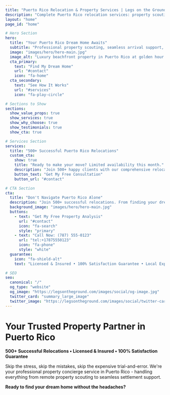 ```yaml
---
title: "Puerto Rico Relocation & Property Services | Legs on the Ground"
description: "Complete Puerto Rico relocation services: property scouting, arrival assistance, government transactions, and ongoing property management. From finding your dream property to settling in seamlessly."
layout: "home"
page_id: "home"

# Hero Section
hero:
  title: "Your Puerto Rico Dream Home Awaits"
  subtitle: "Professional property scouting, seamless arrival support, and ongoing management. Skip the stress, skip the mistakes - we've got you covered from day one."
  image: "images/hero/hero-main.jpg"
  image_alt: "Luxury beachfront property in Puerto Rico at golden hour sunset, showcasing comprehensive relocation and property services"
  cta_primary:
    text: "Find My Dream Home"
    url: "#contact"
    icon: "fa-home"
  cta_secondary:
    text: "See How It Works"
    url: "#services"
    icon: "fa-play-circle"

# Sections to Show
sections:
  show_value_props: true
  show_services: true
  show_why_choose: true
  show_testimonials: true
  show_cta: true

# Services Section
services:
  title: "500+ Successful Puerto Rico Relocations"
  custom_cta:
    show: true
    title: "Ready to make your move? Limited availability this month."
    description: "Join 500+ happy clients with our comprehensive relocation packages. Save thousands on your Puerto Rico move."
    button_text: "Get My Free Consultation"
    button_url: "#contact"

# CTA Section
cta:
  title: "Don't Navigate Puerto Rico Alone"
  description: "Join 500+ successful relocations. From finding your dream property to handling government bureaucracy - we make your move seamless and stress-free."
  background_image: "images/hero/hero-main.jpg"
  buttons:
    - text: "Get My Free Property Analysis"
      url: "#contact"
      icon: "fa-search"
      style: "primary"
    - text: "Call Now: (787) 555-0123"
      url: "tel:+17875550123"
      icon: "fa-phone"
      style: "white"
  guarantee:
    icon: "fa-shield-alt"
    text: "Licensed & Insured • 100% Satisfaction Guarantee • Local Expertise Since 2018"

# SEO
seo:
  canonical: "/"
  og_type: "website"
  og_image: "https://legsontheground.com/images/social/og-image.jpg"
  twitter_card: "summary_large_image"
  twitter_image: "https://legsontheground.com/images/social/twitter-card.jpg"
---
```


# Your Trusted Property Partner in Puerto Rico

**500+ Successful Relocations • Licensed & Insured • 100% Satisfaction Guarantee**

Skip the stress, skip the mistakes, skip the expensive trial-and-error. We're your professional property concierge service in Puerto Rico - handling everything from remote property scouting to seamless settlement support.

**Ready to find your dream home without the headaches?**
